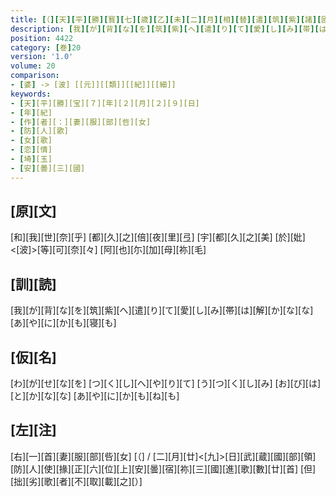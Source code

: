 ```yaml
---
title: [（][天][平][勝][寳][七][歳][乙][未][二][月][相][替][遣][筑][紫][諸][國][防][人][等][歌][）]
description: [我][が][背][な][を][筑][紫][へ][遣][り][て][愛][し][み][帯][は][解][か][な][な][あ][や][に][か][も][寝][も]
position: 4422
category: [巻]20
version: '1.0'
volume: 20
comparison:
- [婆] -> [波] [[元]][[類]][[紀]][[細]]
keywords:
- [天][平][勝][宝][７][年][２][月][２][９][日]
- [年][紀]
- [作][者][：][妻][服][部][呰][女]
- [防][人][歌]
- [女][歌]
- [恋][情]
- [埼][玉]
- [安][曇][三][國]
---
```


## [原][文]

[和][我][世][奈][乎] [都][久][之][倍][夜][里][弖] [宇][都][久][之][美] [於][妣]<[波]>[等][可][奈][々] [阿][也][尓][加][母][祢][毛]

## [訓][読]

[我][が][背][な][を][筑][紫][へ][遣][り][て][愛][し][み][帯][は][解][か][な][な][あ][や][に][か][も][寝][も]

## [仮][名]

[わ][が][せ][な][を] [つ][く][し][へ][や][り][て] [う][つ][く][し][み] [お][び][は][と][か][な][な] [あ][や][に][か][も][ね][も]

## [左][注]

[右][一][首][妻][服][部][呰][女] [（] / [二][月][廿]<[九]>[日][武][蔵][國][部][領][防][人][使][掾][正][六][位][上][安][曇][宿][祢][三][國][進][歌][數][廿][首] [但][拙][劣][歌][者][不][取][載][之][）]
